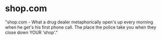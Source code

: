 # shop.com

"shop.com - What a drug dealer metaphorically open's up every morning when he get's his first phone call. The place the
police take you when they close down YOUR 'shop'."
